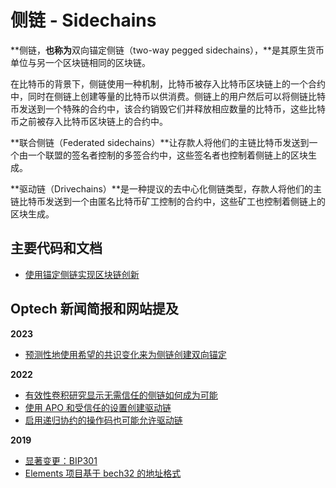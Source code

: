 # 侧链 - Sidechains



**侧链，**也称为**双向锚定侧链（two-way pegged sidechains），**是其原生货币单位与另一个区块链相同的区块链。

在比特币的背景下，侧链使用一种机制，比特币被存入比特币区块链上的一个合约中，同时在侧链上创建等量的比特币以供消费。侧链上的用户然后可以将侧链比特币发送到一个特殊的合约中，该合约销毁它们并释放相应数量的比特币，这些比特币之前被存入比特币区块链上的合约中。

**联合侧链（Federated sidechains）**让存款人将他们的主链比特币发送到一个由一个联盟的签名者控制的多签合约中，这些签名者也控制着侧链上的区块生成。

**驱动链（Drivechains）**是一种提议的去中心化侧链类型，存款人将他们的主链比特币发送到一个由匿名比特币矿工控制的合约中，这些矿工也控制着侧链上的区块生成。

## 主要代码和文档

* [使用锚定侧链实现区块链创新](https://www.blockstream.com/sidechains.pdf)

## Optech 新闻简报和网站提及

**2023**

* [预测性地使用希望的共识变化来为侧链创建双向锚定](https://bitcoinops.org/en/newsletters/2023/06/28/#speculatively-using-hoped-for-consensus-changes)

**2022**

* [有效性卷积研究显示无需信任的侧链如何成为可能](https://bitcoinops.org/en/newsletters/2022/10/19/#validity-rollups-research)
* [使用 APO 和受信任的设置创建驱动链](https://bitcoinops.org/en/newsletters/2022/09/21/#creating-drivechains-with-apo-and-a-trusted-setup)
* [启用递归协约的操作码也可能允许驱动链](https://bitcoinops.org/en/newsletters/2022/03/09/#enablement-of-drivechains)

**2019**

* [显著变更：BIP301](https://bitcoinops.org/en/newsletters/2019/07/31/#bips-643)
* [Elements 项目基于 bech32 的地址格式](https://bitcoinops.org/en/bech32-sending-support/#other-addresses-formats-based-on-bech32)
